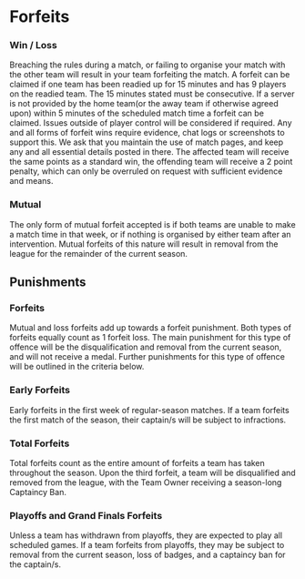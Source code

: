 # Forfeits
### Win / Loss
Breaching the rules during a match, or failing to organise your match with the other team will result in your team forfeiting the match. 
A forfeit can be claimed if one team has been readied up for 15 minutes and has 9 players on the readied team. The 15 minutes stated must be consecutive.
If a server is not provided by the home team(or the away team if otherwise agreed upon) within 5 minutes of the scheduled match time a forfeit can be claimed. Issues outside of player control will be considered if required.
Any and all forms of forfeit wins require evidence, chat logs or screenshots to support this. We ask that you maintain the use of match pages, and keep any and all essential details posted in there.
The affected team will receive the same points as a standard win, the offending team will receive a 2 point penalty, which can only be overruled on request with sufficient evidence and means.

### Mutual
The only form of mutual forfeit accepted is if both teams are unable to make a match time in that week, or if nothing is organised by either team after an intervention. Mutual forfeits of this nature will result in removal from the league for the remainder of the current season.

## Punishments

### Forfeits
Mutual and loss forfeits add up towards a forfeit punishment. Both types of forfeits equally count as 1 forfeit loss. The main punishment for this type of offence will be the disqualification and removal from the current season, and will not receive a medal. Further punishments for this type of offence will be outlined in the criteria below.

### Early Forfeits
Early forfeits in the first week of regular-season matches. If a team forfeits the first match of the season, their captain/s will be subject to infractions.

### Total Forfeits
Total forfeits count as the entire amount of forfeits a team has taken throughout the season. Upon the third forfeit, a team will be disqualified and removed from the league, with the Team Owner receiving a season-long Captaincy Ban.

 
### Playoffs and Grand Finals Forfeits
Unless a team has withdrawn from playoffs, they are expected to play all scheduled games. If a team forfeits from playoffs, they may be subject to removal from the current season, loss of badges, and a captaincy ban for the captain/s.